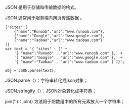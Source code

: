JSON 是用于存储和传输数据的格式。

JSON 通常用于服务端向网页传递数据 。

```
{"sites":[
    {"name":"Runoob","url":"www.runoob.com"},
    {"name":"Google","url":"www.google.com"},
    {"name":"Taobao","url":"www.taobao.com"}
]}
var text = '{ "sites" : [' +
    '{ "name":"Runoob" , "url":"www.runoob.com" },' +
    '{ "name":"Google" , "url":"www.google.com" },' +
    '{ "name":"Taobao" , "url":"www.taobao.com" } ]}';

obj = JSON.parse(text);
```

JSON.parse（）：字符串转化成json对象；

JSON.stringify（）：JSON对象转化成字符串；

join\(''\)：join\(\) 方法用于把数组中的所有元素放入一个字符串；

